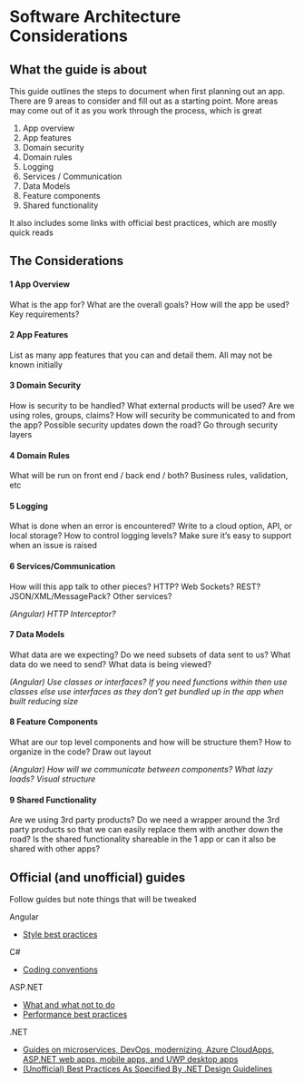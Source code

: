 # Software Architecture Considerations
## What the guide is about
This guide outlines the steps to document when first planning out an app. There are 9 areas to consider and fill out as a starting point. More areas may come out of it as you work through the process, which is great

1. App overview
1. App features
1. Domain security
1. Domain rules
1. Logging
1. Services / Communication
1. Data Models
1. Feature components
1. Shared functionality

It also includes some links with official best practices, which are mostly quick reads

## The Considerations
#### 1 App Overview
What is the app for? What are the overall goals? How will the app be used? Key requirements?

#### 2 App Features
List as many app features that you can and detail them. All may not be known initially

#### 3 Domain Security
How is security to be handled? What external products will be used? Are we using roles, groups, claims? How will security be communicated to and from the app? Possible security updates down the road? Go through security layers
#### 4 Domain Rules
What will be run on front end / back end / both? Business rules, validation, etc

#### 5 Logging
What is done when an error is encountered? Write to a cloud option, API, or local storage? How to control logging levels? Make sure it’s easy to support when an issue is raised

#### 6 Services/Communication
How will this app talk to other pieces? HTTP? Web Sockets? REST? JSON/XML/MessagePack? Other services?

_(Angular) HTTP Interceptor?_

#### 7 Data Models
What data are we expecting? Do we need subsets of data sent to us? What data do we need to send? What data is being viewed? 

_(Angular) Use classes or interfaces? If you need functions within then use classes else use interfaces as they don’t get bundled up in the app when built reducing size_

#### 8 Feature Components
What are our top level components and how will be structure them? How to organize in the code? Draw out layout	

_(Angular) How will we communicate between components? What lazy loads? Visual structure_

#### 9 Shared Functionality
Are we using 3rd party products? Do we need a wrapper around the 3rd party products so that we can easily replace them with another down the road? Is the shared functionality shareable in the 1 app or can it also be shared with other apps?

## Official (and unofficial) guides
Follow guides but note things that will be tweaked

Angular
* [Style best practices](https://angular.io/guide/styleguide)

C#
* [Coding conventions](https://docs.microsoft.com/en-us/dotnet/csharp/programming-guide/inside-a-program/coding-conventions)

ASP.NET
* [What and what not to do](https://docs.microsoft.com/en-us/aspnet/aspnet/overview/web-development-best-practices/what-not-to-do-in-aspnet-and-what-to-do-instead)
* [Performance best practices](https://docs.microsoft.com/en-us/aspnet/core/performance/performance-best-practices?view=aspnetcore-3.0)

.NET
* [Guides on microservices, DevOps, modernizing, Azure CloudApps, ASP.NET web apps, mobile apps, and UWP desktop apps](https://dotnet.microsoft.com/learn/dotnet/architecture-guides)
* [(Unofficial) Best Practices As Specified By .NET Design Guidelines](https://www.c-sharpcorner.com/blogs/best-practices-as-specified-by-net-design-guidelines)
